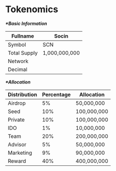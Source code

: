 # Tokenomics

_**\*Basic Information**_

| Fullname     | Socin         |
| ------------ | ------------- |
| Symbol       | SCN           |
| Total Supply | 1,000,000,000 |
| Network      |               |
| Decimal      |               |

_**\*Allocation**_

| **Distribution** | **Percentage** | **Allocation** |
| ---------------- | -------------- | -------------- |
| Airdrop          | 5%             | 50,000,000     |
| Seed             | 10%            | 100,000,000    |
| Private          | 10%            | 100,000,000    |
| IDO              | 1%             | 10,000,000     |
| Team             | 20%            | 200,000,000    |
| Advisor          | 5%             | 50,000,000     |
| Marketing        | 9%             | 90,000,000     |
| Reward           | 40%            | 400,000,000    |
